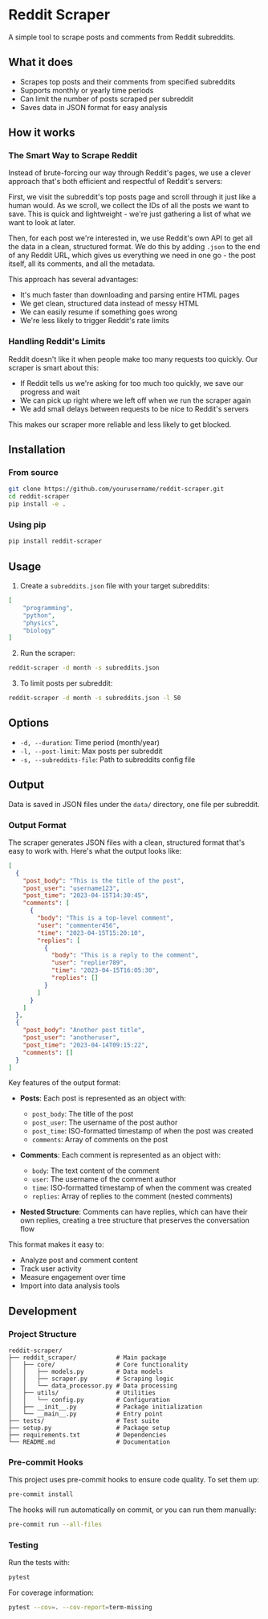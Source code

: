 # Reddit Scraper

A simple tool to scrape posts and comments from Reddit subreddits.

## What it does

- Scrapes top posts and their comments from specified subreddits
- Supports monthly or yearly time periods
- Can limit the number of posts scraped per subreddit
- Saves data in JSON format for easy analysis

## How it works

### The Smart Way to Scrape Reddit

Instead of brute-forcing our way through Reddit's pages, we use a clever approach that's both efficient and respectful of Reddit's servers:

First, we visit the subreddit's top posts page and scroll through it just like a human would. As we scroll, we collect the IDs of all the posts we want to save. This is quick and lightweight - we're just gathering a list of what we want to look at later.

Then, for each post we're interested in, we use Reddit's own API to get all the data in a clean, structured format. We do this by adding `.json` to the end of any Reddit URL, which gives us everything we need in one go - the post itself, all its comments, and all the metadata.

This approach has several advantages:
- It's much faster than downloading and parsing entire HTML pages
- We get clean, structured data instead of messy HTML
- We can easily resume if something goes wrong
- We're less likely to trigger Reddit's rate limits

### Handling Reddit's Limits

Reddit doesn't like it when people make too many requests too quickly. Our scraper is smart about this:

- If Reddit tells us we're asking for too much too quickly, we save our progress and wait
- We can pick up right where we left off when we run the scraper again
- We add small delays between requests to be nice to Reddit's servers

This makes our scraper more reliable and less likely to get blocked.

## Installation

### From source

```bash
git clone https://github.com/yourusername/reddit-scraper.git
cd reddit-scraper
pip install -e .
```

### Using pip

```bash
pip install reddit-scraper
```

## Usage

1. Create a `subreddits.json` file with your target subreddits:

```json
[
    "programming",
    "python",
    "physics",
    "biology"
]
```

2. Run the scraper:

```bash
reddit-scraper -d month -s subreddits.json
```

3. To limit posts per subreddit:

```bash
reddit-scraper -d month -s subreddits.json -l 50
```

## Options

- `-d, --duration`: Time period (month/year)
- `-l, --post-limit`: Max posts per subreddit
- `-s, --subreddits-file`: Path to subreddits config file

## Output

Data is saved in JSON files under the `data/` directory, one file per subreddit.

### Output Format

The scraper generates JSON files with a clean, structured format that's easy to work with. Here's what the output looks like:

```json
[
  {
    "post_body": "This is the title of the post",
    "post_user": "username123",
    "post_time": "2023-04-15T14:30:45",
    "comments": [
      {
        "body": "This is a top-level comment",
        "user": "commenter456",
        "time": "2023-04-15T15:20:10",
        "replies": [
          {
            "body": "This is a reply to the comment",
            "user": "replier789",
            "time": "2023-04-15T16:05:30",
            "replies": []
          }
        ]
      }
    ]
  },
  {
    "post_body": "Another post title",
    "post_user": "anotheruser",
    "post_time": "2023-04-14T09:15:22",
    "comments": []
  }
]
```

Key features of the output format:

- **Posts**: Each post is represented as an object with:
  - `post_body`: The title of the post
  - `post_user`: The username of the post author
  - `post_time`: ISO-formatted timestamp of when the post was created
  - `comments`: Array of comments on the post

- **Comments**: Each comment is represented as an object with:
  - `body`: The text content of the comment
  - `user`: The username of the comment author
  - `time`: ISO-formatted timestamp of when the comment was created
  - `replies`: Array of replies to the comment (nested comments)

- **Nested Structure**: Comments can have replies, which can have their own replies, creating a tree structure that preserves the conversation flow

This format makes it easy to:
- Analyze post and comment content
- Track user activity
- Measure engagement over time
- Import into data analysis tools

## Development

### Project Structure

```
reddit-scraper/
├── reddit_scraper/           # Main package
│   ├── core/                 # Core functionality
│   │   ├── models.py         # Data models
│   │   ├── scraper.py        # Scraping logic
│   │   └── data_processor.py # Data processing
│   ├── utils/                # Utilities
│   │   └── config.py         # Configuration
│   ├── __init__.py           # Package initialization
│   └── __main__.py           # Entry point
├── tests/                    # Test suite
├── setup.py                  # Package setup
├── requirements.txt          # Dependencies
└── README.md                 # Documentation
```

### Pre-commit Hooks

This project uses pre-commit hooks to ensure code quality. To set them up:

```bash
pre-commit install
```

The hooks will run automatically on commit, or you can run them manually:

```bash
pre-commit run --all-files
```

### Testing

Run the tests with:

```bash
pytest
```

For coverage information:

```bash
pytest --cov=. --cov-report=term-missing
```
